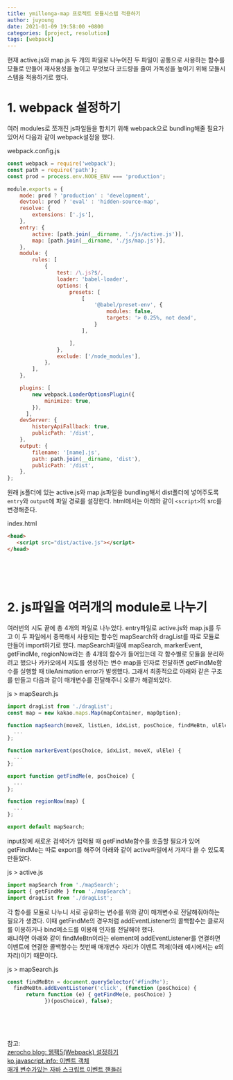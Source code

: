 ```yaml
---
title: ymillonga-map 프로젝트 모듈시스템 적용하기
author: juyoung
date: 2021-01-09 19:58:00 +0800
categories: [project, resolution]
tags: [webpack]
---
```

  
 현재 active.js와 map.js 두 개의 파일로 나누어진 두 파일이 공통으로 사용하는 함수를 모듈로 만들어 재사용성을 높이고 무엇보다 코드량을 줄여 가독성을 높이기 위해 모듈시스템을 적용하기로 했다.  

# 1. webpack 설정하기

 여러 modules로 쪼개진 js파일들을 합치기 위해 webpack으로 bundling해줄 필요가 있어서 다음과 같이 webpack설정을 했다.

webpack.config.js
```javascript
const webpack = require('webpack');
const path = require('path');
const prod = process.env.NODE_ENV === 'production';

module.exports = {
    mode: prod ? 'production' : 'development',
    devtool: prod ? 'eval' : 'hidden-source-map',
    resolve: {
        extensions: ['.js'],
    },
    entry: {
        active: [path.join(__dirname, './js/active.js')],
        map: [path.join(__dirname, './js/map.js')],
    },
    module: {
        rules: [
            {
                test: /\.js?$/,
                loader: 'babel-loader',
                options: {
                    presets: [
                        [
                            '@babel/preset-env', {
                                modules: false,
                                targets: '> 0.25%, not dead',
                            }
                        ],

                    ],
                },
                exclude: ['/node_modules'],
            },           
        ],
    },

    plugins: [
        new webpack.LoaderOptionsPlugin({
            minimize: true,
        }),
      ],
    devServer: {
        historyApiFallback: true,
        publicPath: '/dist',
    },
    output: {
        filename: '[name].js',
        path: path.join(__dirname, 'dist'),
        publicPath: '/dist',
    },
};
```  

원래 js폴더에 있는 active.js와 map.js파일을 bundling해서 dist폴더에 넣어주도록 `entry`와 `output`에 파일 경로를 설정한다. html에서는 아래와 같이 `<script>`의 src를 변경해준다.

index.html
```html
<head>
   <script src="dist/active.js"></script>
</head>
```  
<br />
<br />
<br />

# 2. js파일을 여러개의 module로 나누기  

 여러번의 시도 끝에 총 4개의 파일로 나누었다. entry파일로 active.js와 map.js를 두고 이 두 파일에서 중복해서 사용되는 함수인 mapSearch와 dragList를 따로 모듈로 만들어 import하기로 했다. 
 mapSearch파일에 mapSearch, markerEvent, getFindMe, regionNow라는 총 4개의 함수가 들어있는데 각 함수별로 모듈을 분리하려고 했으나 카카오에서 지도를 생성하는 변수 map을 인자로 전달하면 getFindMe함수를 실행할 때 tileAnimation error가 발생했다.
 그래서 최종적으로 아래와 같은 구조를 만들고 다음과 같이 매개변수를 전달해주니 오류가 해결되었다.  

 js > mapSearch.js
```javascript
import dragList from './dragList';
const map = new kakao.maps.Map(mapContainer, mapOption);

function mapSearch(moveX, listLen, idxList, posChoice, findMeBtn, ulEle) {
  ...
};

function markerEvent(posChoice, idxList, moveX, ulEle) {
  ...
};

export function getFindMe(e, posChoice) {
  ...
};

function regionNow(map) {
  ...
};

export default mapSearch;

```

  input창에 새로운 검색어가 입력될 때 getFindMe함수를 호출할 필요가 있어 getFindMe는 따로 export를 해주어 아래와 같이 active파일에서 가져다 쓸 수 있도록 만들었다. 

js > active.js
```javascript
import mapSearch from './mapSearch';
import { getFindMe } from './mapSearch';
import dragList from './dragList';

```

 각 함수를 모듈로 나누니 서로 공유하는 변수를 위와 같이 매개변수로 전달해줘야하는 필요가 생겼다. 이때 getFindMe의 경우처럼 addEventListener의 콜백함수는 클로저를 이용하거나 bind메소드를 이용해 인자를 전달해야 했다.  
 왜냐하면 아래와 같이 findMeBtn이라는 element에 addEventListener를 연결하면 이벤트에 연결한 콜백함수는 첫번째 매개변수 자리가 이벤트 객체(아래 예시에서는 e의 자리)이기 때문이다.   

js > mapSearch.js
```javascript
const findMeBtn = document.querySelector('#findMe');
  findMeBtn.addEventListener('click', (function (posChoice) {
      return function (e) { getFindMe(e, posChoice) }
            })(posChoice), false); 

```
 


<br />
<br />
<br />

참고:  
[zerocho blog: 웹팩5(Webpack) 설정하기](https://www.zerocho.com/category/Webpack/post/58aa916d745ca90018e5301d)  
[ko.javascript.info: 이벤트 객체](https://ko.javascript.info/introduction-browser-events#ref-3256)  
[매개 변수가있는 자바 스크립트 이벤트 핸들러](https://lottogame.tistory.com/7698)